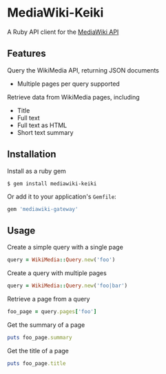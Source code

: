 # MediaWiki-Keiki

A Ruby API client for the [MediaWiki API](http://www.mediawiki.org/wiki/API:Main_page)

## Features

Query the WikiMedia API, returning JSON documents
- Multiple pages per query supported

Retrieve data from WikiMedia pages, including
- Title
- Full text
- Full text as HTML
- Short text summary


## Installation

Install as a ruby gem

```shell
$ gem install mediawiki-keiki
```

Or add it to your application's `Gemfile`:

```ruby
gem 'mediawiki-gateway'
```


## Usage

Create a simple query with a single page

```ruby
query = WikiMedia::Query.new('foo')
```

Create a query with multiple pages

```ruby
query = WikiMedia::Query.new('foo|bar')
```

Retrieve a page from a query

```ruby
foo_page = query.pages['foo']
```

Get the summary of a page

```ruby
puts foo_page.summary
```

Get the title of a page

```ruby
puts foo_page.title
```